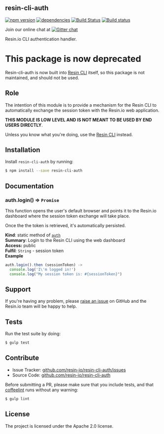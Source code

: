 resin-cli-auth
--------------

[![npm version](https://badge.fury.io/js/resin-cli-auth.svg)](http://badge.fury.io/js/resin-cli-auth)
[![dependencies](https://david-dm.org/resin-io/resin-cli-auth.png)](https://david-dm.org/resin-io/resin-cli-auth.png)
[![Build Status](https://travis-ci.org/resin-io/resin-cli-auth.svg?branch=master)](https://travis-ci.org/resin-io/resin-cli-auth)
[![Build status](https://ci.appveyor.com/api/projects/status/mdi6ogfrmu6ef5dn/branch/master?svg=true)](https://ci.appveyor.com/project/resin-io/resin-cli-auth/branch/master)

Join our online chat at [![Gitter chat](https://badges.gitter.im/resin-io/chat.png)](https://gitter.im/resin-io/chat)

Resin.io CLI authentication handler.

This package is now deprecated
====

Resin-cli-auth is now built into [Resin CLI](https://github.com/resin-io/resin-cli) itself, so this package is not maintained, and should not be used.

Role
----

The intention of this module is to provide a mechanism for the Resin CLI to automatically exchange the session token with the Resin.io web application.

**THIS MODULE IS LOW LEVEL AND IS NOT MEANT TO BE USED BY END USERS DIRECTLY**.

Unless you know what you're doing, use the [Resin CLI](https://github.com/resin-io/resin-cli) instead.

Installation
------------

Install `resin-cli-auth` by running:

```sh
$ npm install --save resin-cli-auth
```

Documentation
-------------

<a name="module_auth.login"></a>

### auth.login() ⇒ <code>Promise</code>
This function opens the user's default browser and points it
to the Resin.io dashboard where the session token exchange will
take place.

Once the the token is retrieved, it's automatically persisted.

**Kind**: static method of <code>[auth](#module_auth)</code>  
**Summary**: Login to the Resin CLI using the web dashboard  
**Access:** public  
**Fulfil**: <code>String</code> - session token  
**Example**  
```js
auth.login().then (sessionToken) ->
  console.log('I\'m logged in!')
  console.log("My session token is: #{sessionToken}")
```

Support
-------

If you're having any problem, please [raise an issue](https://github.com/resin-io/resin-cli-auth/issues/new) on GitHub and the Resin.io team will be happy to help.

Tests
-----

Run the test suite by doing:

```sh
$ gulp test
```

Contribute
----------

- Issue Tracker: [github.com/resin-io/resin-cli-auth/issues](https://github.com/resin-io/resin-cli-auth/issues)
- Source Code: [github.com/resin-io/resin-cli-auth](https://github.com/resin-io/resin-cli-auth)

Before submitting a PR, please make sure that you include tests, and that [coffeelint](http://www.coffeelint.org/) runs without any warning:

```sh
$ gulp lint
```

License
-------

The project is licensed under the Apache 2.0 license.
